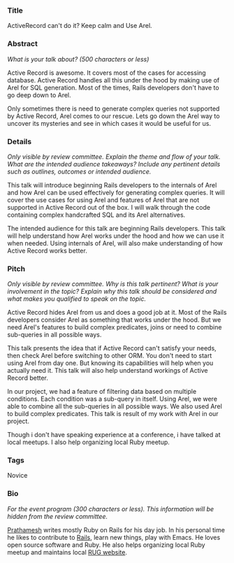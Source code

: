 ### Title

ActiveRecord can't do it? Keep calm and Use Arel.

### Abstract

_What is your talk about? (500 characters or less)_

Active Record is awesome. It covers most of the cases for accessing
database. Active Record handles all this under the hood by making use
of Arel for SQL generation. Most of the times, Rails developers don't have
to go deep down to Arel.

Only sometimes there is need to generate complex queries not
supported by Active Record, Arel comes to our rescue. Lets go down the
Arel way to uncover its mysteries and see in which cases it would be useful for us.

### Details

_Only visible by review committee._
_Explain the theme and flow of your talk. What are the intended audience takeaways?_
_Include any pertinent details such as outlines, outcomes or intended audience._

This talk will introduce beginning Rails developers to the internals
of Arel and how Arel can be used effectively for generating complex
queries. It will cover the use cases for using Arel and  features of
Arel that are not supported in Active Record out of the box. I will
walk through the code containing complex handcrafted SQL and its Arel
alternatives.

The intended audience for this talk are beginning Rails developers.
This talk will help understand how Arel works under the hood and how
we can use it when needed. Using internals of Arel, will also make
understanding of how Active Record works better.

### Pitch

_Only visible by review committee._
_Why is this talk pertinent? What is your involvement in the topic?_
_Explain why this talk should be considered and what makes you qualified to speak on the topic._

Active Record hides Arel from us and does a good job at it. Most of
the Rails developers consider Arel as something that works under the
hood. But we need Arel's features to build complex predicates, joins or need to
combine sub-queries in all possible ways.

This talk presents the idea that if Active Record can't satisfy your
needs, then check Arel before switching to other ORM. You don't need
to start using Arel from day one. But knowing its capabilities will
help when you actually need it. This talk will also help understand
workings of Active Record better.

In our project, we had a feature of filtering data based on multiple
conditions. Each condition was a sub-query in itself. Using Arel, we
were able to combine all the sub-queries in all possible ways. We also
used Arel to build complex predicates. This talk is result of my work
with Arel in our project.

Though i don't have speaking experience at a conference, i have talked
at local meetups. I also help organizing local Ruby meetup.

### Tags

Novice

### Bio

_For the event program (300 characters or less)._
_This information will be hidden from the review committee._

[Prathamesh](https://github.com/prathamesh-sonpatki) writes mostly Ruby on Rails for his day job.
In his personal time he likes to contribute to
[Rails](http://contributors.rubyonrails.org/contributors/prathamesh-sonpatki/commits),
learn new things, play with Emacs. He loves open source software and Ruby.
He also helps organizing local Ruby meetup and maintains local [RUG website](http://www.punerb.org).
